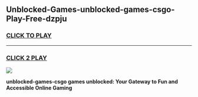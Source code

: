 
## Unblocked-Games-unblocked-games-csgo-Play-Free-dzpju
<h3>
<a href="https://premium76.site?title=unblocked-games-csgo&ref=18A">CLICK TO PLAY</a></h3>
<hr>

<h3>
<a href="https://premium76.site?title=unblocked-games-csgo&ref=18A">CLICK 2 PLAY</a>
  
</h3>

<a href="https://premium76.site?title=unblocked-games-csgo&ref=18A"><img src="https://clearcache.store/games.png"></a>


**unblocked-games-csgo games unblocked: Your Gateway to Fun and Accessible Online Gaming**
